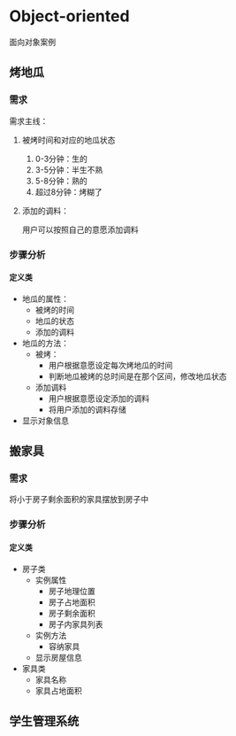 # Object-oriented
面向对象案例

## 烤地瓜

### 需求

 需求主线：

1. 被烤时间和对应的地瓜状态
   1. 0-3分钟：生的
   1. 3-5分钟：半生不熟
   1. 5-8分钟：熟的
   1. 超过8分钟：烤糊了
   
2. 添加的调料：

   用户可以按照自己的意愿添加调料

### 步骤分析

#### 定义类

- 地瓜的属性：
  - 被烤的时间
  - 地瓜的状态
  - 添加的调料
- 地瓜的方法：
  - 被烤：
    - 用户根据意愿设定每次烤地瓜的时间
    - 判断地瓜被烤的总时间是在那个区间，修改地瓜状态
  - 添加调料
    - 用户根据意愿设定添加的调料
    - 将用户添加的调料存储
- 显示对象信息

## 搬家具

### 需求

将小于房子剩余面积的家具摆放到房子中

### 步骤分析

#### 定义类

- 房子类
  - 实例属性
    - 房子地理位置
    - 房子占地面积
    - 房子剩余面积
    - 房子内家具列表
  - 实例方法
    - 容纳家具
  - 显示房屋信息
- 家具类
  - 家具名称
  - 家具占地面积

##  学生管理系统
